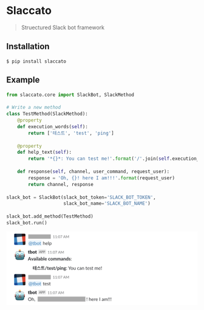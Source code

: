 # Slaccato

> Struectured Slack bot framework

## Installation

```shell
$ pip install slaccato
```

## Example

```python
from slaccato.core import SlackBot, SlackMethod

# Write a new method
class TestMethod(SlackMethod):
    @property
    def execution_words(self):
        return ['테스트', 'test', 'ping']

    @property
    def help_text(self):
        return '*{}*: You can test me!'.format('/'.join(self.execution_words))

    def response(self, channel, user_command, request_user):
        response = 'Oh, {}! here I am!!!'.format(request_user)
        return channel, response
    
slack_bot = SlackBot(slack_bot_token='SLACK_BOT_TOKEN',
                     slack_bot_name='SLACK_BOT_NAME')

slack_bot.add_method(TestMethod)
slack_bot.run()
```

![Test screenshot](./screenshots/screenshot-1.png)
